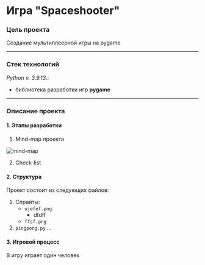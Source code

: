 # Игра "Spaceshooter"

### Цель проекта

Создание мультиплеерной игры на pygame

---
### Стек технологий

_Python v. 3.9.13._:
 - библиотека разработки игр **pygame**


----
### Описание проекта
#### 1. Этапы разработки 
 1. Mind-map проекта
 
![mind-map](./mind-map.png "mind-map")

 2. Check-list
 
#### 2. Структура 
Проект состоит из следующих файлов:
  1.  Спрайты:
	  - `ujefef.png`:
	    - dfdff
	  - `ffsf.png`
  2. `pingpong.py`
  ...
#### 3. Игровой процесс

В игру играет один человек
